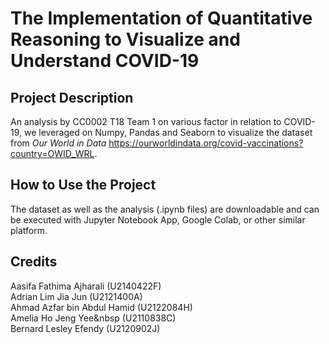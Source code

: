 # The Implementation of Quantitative Reasoning to Visualize and Understand COVID-19

## Project Description
An analysis by CC0002 T18 Team 1 on various factor in relation to COVID-19, we leveraged on Numpy, Pandas and Seaborn to visualize the dataset from <em>Our World in Data</em> https://ourworldindata.org/covid-vaccinations?country=OWID_WRL.

## How to Use the Project
The dataset as well as the analysis (.ipynb files) are downloadable and can be executed with Jupyter Notebook App, Google Colab, or other similar platform.

## Credits
Aasifa Fathima Ajharali     (U2140422F)<br>
Adrian Lim Jia Jun          (U2121400A)<br>
Ahmad Azfar bin Abdul Hamid (U2122084H)<br>
Amelia Ho Jeng Yee&nbsp     (U2110838C)<br>
Bernard Lesley Efendy       (U2120902J)<br>



